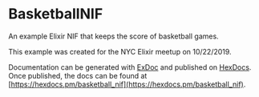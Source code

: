 # BasketballNIF

An example Elixir NIF that keeps the score of basketball games.

This example was created for the NYC Elixir meetup on 10/22/2019.

Documentation can be generated with [ExDoc](https://github.com/elixir-lang/ex_doc)
and published on [HexDocs](https://hexdocs.pm). Once published, the docs can
be found at [https://hexdocs.pm/basketball_nif](https://hexdocs.pm/basketball_nif).
